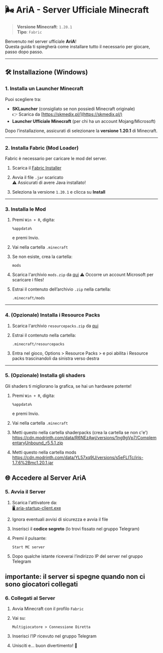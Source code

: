 # 🌬️ AriA - Server Ufficiale Minecraft

> **Versione Minecraft**: `1.20.1`  
> **Tipo**: `Fabric`

Benvenuto nel server ufficiale **AriA**!  
Questa guida ti spiegherà come installare tutto il necessario per giocare, passo dopo passo.

---

## 🛠️ Installazione (Windows)

### 1. Installa un Launcher Minecraft

Puoi scegliere tra:

- **SKLauncher** (consigliato se non possiedi Minecraft originale)  
  👉 Scarica da [https://skmedix.pl/](https://skmedix.pl/)
- **Launcher Ufficiale Minecraft** (per chi ha un account Mojang/Microsoft)

Dopo l’installazione, assicurati di selezionare la **versione 1.20.1** di Minecraft.

---

### 2. Installa Fabric (Mod Loader)

Fabric è necessario per caricare le mod del server.

1. Scarica il [Fabric Installer](https://maven.fabricmc.net/net/fabricmc/fabric-installer/1.0.3/fabric-installer-1.0.3.jar)

2. Avvia il file `.jar` scaricato  
   ⚠️ Assicurati di avere Java installato!

3. Seleziona la versione `1.20.1` e clicca su **Install**

---

### 3. Installa le Mod

1. Premi `Win + R`, digita:

   ```
   %appdata%
   ```

   e premi Invio.

2. Vai nella cartella `.minecraft`

3. Se non esiste, crea la cartella:

   ```
   mods
   ```

4. Scarica l'archivio `mods.zip` da [qui](https://1drv.ms/f/c/065897bd642782c8/EjrP1DBPqGpLsBY0MtgaA4QBK0Mirq6CyuJGV2kWlkpRyw?e=64qIxT)
   ⚠️ Occorre un account Microsoft per scaricare i files!

5. Estrai il contenuto dell’archivio `.zip` nella cartella:

   ```
   .minecraft/mods
   ```

---

### 4. (Opzionale) Installa i Resource Packs

1. Scarica l'archivio `resourcepacks.zip` da [qui](https://1drv.ms/f/c/065897bd642782c8/EjrP1DBPqGpLsBY0MtgaA4QBK0Mirq6CyuJGV2kWlkpRyw?e=64qIxT)

2. Estrai il contenuto nella cartella:

   ```
   .minecraft/resourcepacks
   ```

3. Entra nel gioco, Options > Resource Packs > e poi abilita i Resource packs trascinandoli da sinistra verso destra

---

### 5. (Opzionale) Installa gli shaders

Gli shaders ti migliorano la grafica, se hai un hardware potente!

1. Premi `Win + R`, digita:

   ```
   %appdata%
   ```

   e premi Invio.

3. Vai nella cartella `.minecraft`

4. Metti questo nella cartella shaderpacks (crea la cartella se non c'e') https://cdn.modrinth.com/data/R6NEzAwj/versions/1ng9gVp7/ComplementaryUnbound_r5.5.1.zip

5. Metti questo nella cartella mods https://cdn.modrinth.com/data/YL57xq9U/versions/s5eFLITc/iris-1.7.6%2Bmc1.20.1.jar


## 🌐 Accedere al Server AriA

### 5. Avvia il Server

1. Scarica l'attivatore da:  
   [🖥️ aria-startup-client.exe](https://github.com/eugenio-guarino/aria-minecraft-server-windows-client/releases/download/v2.0/aria-startup-client.exe)

2. Ignora eventuali avvisi di sicurezza e avvia il file

3. Inserisci il **codice segreto** (lo trovi fissato nel gruppo Telegram)

4. Premi il pulsante:

   ```
   Start MC server
   ```

5. Dopo qualche istante riceverai l’indirizzo IP del server nel gruppo Telegram

importante: il server si spegne quando non ci sono giocatori collegati
---

### 6. Collegati al Server

1. Avvia Minecraft con il profilo `Fabric`

2. Vai su:

   ```
   Multigiocatore > Connessione Diretta
   ```

3. Inserisci l’IP ricevuto nel gruppo Telegram

4. Unisciti e... buon divertimento! 🚀
